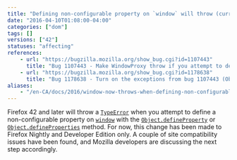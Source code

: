 ```yaml
---
title: "Defining non-configurable property on `window` will throw (currently only on Nightly and Developer Edition)"
date: "2016-04-10T01:08:00-04:00"
categories: ["dom"]
tags: []
versions: ["42"]
statuses: "affecting"
references:
    - url: "https://bugzilla.mozilla.org/show_bug.cgi?id=1107443"
      title: "Bug 1107443 - Make WindowProxy throw if you attempt to define a non-configurable property"
    - url: "https://bugzilla.mozilla.org/show_bug.cgi?id=1178638"
      title: "Bug 1178638 - Turn on the exceptions from bug 1107443 (Object.defineProperty on window with non-configurable property) on beta/release"
aliases:
    - "/en-CA/docs/2016/window-now-throws-when-defining-non-configurable-property-currently-only-on-nightly-and-developer-edition/"
---
```

Firefox 42 and later will throw a [`TypeError`](https://developer.mozilla.org/docs/Web/JavaScript/Reference/Global_Objects/TypeError) when you attempt to define a non-configurable property on [`window`](https://developer.mozilla.org/docs/Web/API/Window) with the [`Object.defineProperty`](https://developer.mozilla.org/docs/Web/JavaScript/Reference/Global_Objects/Object/defineProperty) or [`Object.defineProperties`](https://developer.mozilla.org/docs/Web/JavaScript/Reference/Global_Objects/Object/defineProperties) method. For now, this change has been made to Firefox Nightly and Developer Edition only. A couple of site compatibility issues have been found, and Mozilla developers are discussing the next step accordingly.
